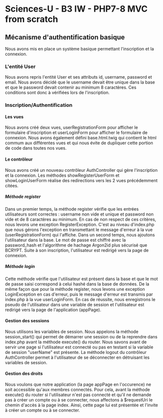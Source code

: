 # Sciences-U - B3 IW - PHP7-8 MVC from scratch

##  Mécanisme d'authentification basique
Nous avons mis en place un système basique permettant l'inscription et la connexion.

### L'entité User 
Nous avons repris l'entité User et ses attributs id, username, password et email. Nous avons décidé que le username devait être unique dans la base et que le password devait contenir au minimum 8 caractères. Ces conditions sont donc à vérifiées lors de l'inscription. 

### Inscription/Authentification

#### Les vues
Nous avons créé deux vues, userRegistrationForm pour afficher le formulaire d'inscription et userLoginForm pour afficher le formulaire de connexion. Nous avons également défini base.html.twig qui contient le html commum aux différentes vues et qui nous évite de dupliquer cette portion de code dans toutes nos vues.

#### Le contrôleur
Nous avons créé un nouveau contrôleur AuthController qui gère l'inscription et la connexion.
Les méthodes showRegisterUserForm et showLoginUserForm réalise des redirections vers les 2 vues précédemment citées.

##### Méthode register
Dans un premier temps, la méthode register vérifie que les entrées utilisateurs sont correctes : username non vide et unique et password non vide et de 8 caractères au minimum. En cas de non respect de ces critères, nous levons une exception RegisterException. C'est au niveau d'index.php que nous gérons l'exception en transmettant le message d'erreur à la vue (userRegistrationForm) qui l'affiche.
Dans un second temps, nous ajoutons l'utilisateur dans la base. Le mot de passe est chiffré avec la password_hash et l'algorithme de hachage Argon2id plus sécurisé que BCRYPT.
Suite à son inscription, l'utilisateur est redirigé vers la page de connexion.

##### Méthode login
Cette méthode vérifie que l'utilisateur est présent dans la base et que le mot de passe saisi correspond à celui hashé dans la base de données. De la même façon que pour la méthode register, nous levons une exception LoginException en cas d'erreur, puis le message d'erreur est transmis par index.php à la vue userLoginForm. En cas de réussite, nous enregistrons le pseudo de l'utilisateur dans une variable de session et l'utilisateur est redirigé vers la page de l'application (appPage).

#### Gestion des sessions
Nous utilisons les variables de session. Nous appelons la méthode session_start() qui permet de démarrer une session ou de la reprendre dans index.php avant la méthode execute() du router. Nous savons avant de servir une page si l'utilisateur est connecté ou pas en testant si la variable de session "userName" est présente. La méthode logout du contrôleur AuthController permet à l'utilisateur de se déconnecter en détruisant les variables de session.

#### Gestion des droits
Nous voulons que notre application (la page appPage en l'occurence) ne soit accessible qu'aux membres connectés. Pour cela, avant la méthode execute() du router si l'utilisateur n'est pas connecté et qu'il ne demande pas à créer un compte ou à se connecter, nous affectons à $requestUri le chemin d'accès à la page index. Ainsi, cette page lui est présentée et l'invite à créer un compte ou à se connecter.